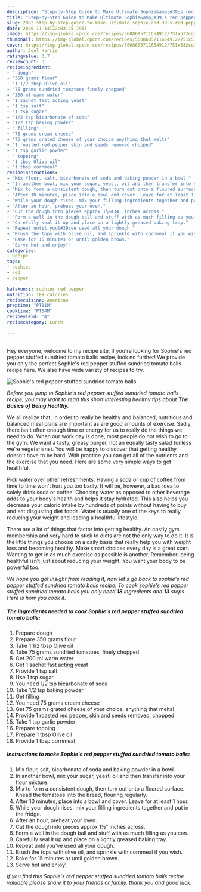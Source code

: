 ```yaml
---
description: "Step-by-Step Guide to Make Ultimate Sophie&amp;#39;s red pepper stuffed sundried tomato balls"
title: "Step-by-Step Guide to Make Ultimate Sophie&amp;#39;s red pepper stuffed sundried tomato balls"
slug: 2882-step-by-step-guide-to-make-ultimate-sophie-and-39-s-red-pepper-stuffed-sundried-tomato-balls
date: 2020-11-14T22:03:25.795Z
image: https://img-global.cpcdn.com/recipes/5608685711654912/751x532cq70/sophies-red-pepper-stuffed-sundried-tomato-balls-recipe-main-photo.jpg
thumbnail: https://img-global.cpcdn.com/recipes/5608685711654912/751x532cq70/sophies-red-pepper-stuffed-sundried-tomato-balls-recipe-main-photo.jpg
cover: https://img-global.cpcdn.com/recipes/5608685711654912/751x532cq70/sophies-red-pepper-stuffed-sundried-tomato-balls-recipe-main-photo.jpg
author: Joel Harris
ratingvalue: 3.7
reviewcount: 3
recipeingredient:
- " dough"
- "350 grams flour"
- "1 1/2 tbsp Olive oil"
- "75 grams sundried tomatoes finely chopped"
- "200 ml warm water"
- "1 sachet fast acting yeast"
- "1 tsp salt"
- "1 tsp sugar"
- "1/2 tsp bicarbonate of soda"
- "1/2 tsp baking powder"
- " filling"
- "75 grams cream cheese"
- "75 grams grated cheese of your choice anything that melts"
- "1 roasted red pepper skin and seeds removed chopped"
- "1 tsp garlic powder"
- " topping"
- "1 tbsp Olive oil"
- "1 tbsp cornmeal"
recipeinstructions:
- "Mix flour, salt, bicarbonate of soda and baking powder in a bowl."
- "In another bowl, mix your sugar, yeast, oil and then transfer into your flour mixture."
- "Mix to form a consistent dough, then turn out onto a floured surface. Knead the tomatoes into the bread, flouring regularly."
- "After 10 minutes, place into a bowl and cover. Leave for at least 1 hour."
- "While your dough rises, mix your filling ingredients together and put in the fridge."
- "After an hour, preheat your oven."
- "Cut the dough into pieces approx 1½&#34; inches across."
- "Form a well in the dough ball and stuff with as much filling as you can."
- "Carefully seal it up and place on a lightly greased baking tray."
- "Repeat until you&#39;ve used all your dough."
- "Brush the tops with olive oil, and sprinkle with cornmeal if you wish."
- "Bake for 15 minutes or until golden brown."
- "Serve hot and enjoy!"
categories:
- Recipe
tags:
- sophies
- red
- pepper

katakunci: sophies red pepper 
nutrition: 189 calories
recipecuisine: American
preptime: "PT11M"
cooktime: "PT54M"
recipeyield: "4"
recipecategory: Lunch

---
```

<br>
Hey everyone, welcome to my recipe site, if you're looking for Sophie&#39;s red pepper stuffed sundried tomato balls recipe, look no further! We provide you only the perfect Sophie&#39;s red pepper stuffed sundried tomato balls recipe here. We also have wide variety of recipes to try.
<br>


![Sophie&#39;s red pepper stuffed sundried tomato balls](https://img-global.cpcdn.com/recipes/5608685711654912/751x532cq70/sophies-red-pepper-stuffed-sundried-tomato-balls-recipe-main-photo.jpg)

<i>Before you jump to Sophie&#39;s red pepper stuffed sundried tomato balls recipe, you may want to read this short interesting healthy tips about <strong>The Basics of Being Healthy</strong>.</i>

We all realize that, in order to really be healthy and balanced, nutritious and balanced meal plans are important as are good amounts of exercise. Sadly, there isn't often enough time or energy for us to really do the things we need to do. When our work day is done, most people do not wish to go to the gym. We want a tasty, greasy burger, not an equally tasty salad (unless we’re vegetarians). You will be happy to discover that getting healthy doesn't have to be hard. With practice you can get all of the nutrients and the exercise that you need. Here are some very simple ways to get healthful.

Pick water over other refreshments. Having a soda or cup of coffee from time to time won't hurt you too badly. It will be, however, a bad idea to solely drink soda or coffee. Choosing water as opposed to other beverage adds to your body's health and helps it stay hydrated. This also helps you decrease your caloric intake by hundreds of points without having to buy and eat disgusting diet foods. Water is usually one of the keys to really reducing your weight and leading a healthful lifestyle.

There are a lot of things that factor into getting healthy. An costly gym membership and very hard to stick to diets are not the only way to do it. It is the little things you choose on a daily basis that really help you with weight loss and becoming healthy. Make smart choices every day is a great start. Wanting to get in as much exercise as possible is another. Remember: being healthful isn’t just about reducing your weight. You want your body to be powerful too. 


<i>We hope you got insight from reading it, now let's go back to sophie&#39;s red pepper stuffed sundried tomato balls recipe. To cook sophie&#39;s red pepper stuffed sundried tomato balls you only need <strong>18</strong> ingredients and <strong>13</strong> steps. Here is how you cook it.
</i>

##### The ingredients needed to cook Sophie&#39;s red pepper stuffed sundried tomato balls:

1. Prepare  dough
1. Prepare 350 grams flour
1. Take 1 1/2 tbsp Olive oil
1. Take 75 grams sundried tomatoes, finely chopped
1. Get 200 ml warm water
1. Get 1 sachet fast acting yeast
1. Provide 1 tsp salt
1. Use 1 tsp sugar
1. You need 1/2 tsp bicarbonate of soda
1. Take 1/2 tsp baking powder
1. Get  filling
1. You need 75 grams cream cheese
1. Get 75 grams grated cheese of your choice. anything that melts!
1. Provide 1 roasted red pepper, skin and seeds removed, chopped
1. Take 1 tsp garlic powder
1. Prepare  topping
1. Prepare 1 tbsp Olive oil
1. Provide 1 tbsp cornmeal


##### Instructions to make Sophie&#39;s red pepper stuffed sundried tomato balls:

1. Mix flour, salt, bicarbonate of soda and baking powder in a bowl.
1. In another bowl, mix your sugar, yeast, oil and then transfer into your flour mixture.
1. Mix to form a consistent dough, then turn out onto a floured surface. Knead the tomatoes into the bread, flouring regularly.
1. After 10 minutes, place into a bowl and cover. Leave for at least 1 hour.
1. While your dough rises, mix your filling ingredients together and put in the fridge.
1. After an hour, preheat your oven.
1. Cut the dough into pieces approx 1½&#34; inches across.
1. Form a well in the dough ball and stuff with as much filling as you can.
1. Carefully seal it up and place on a lightly greased baking tray.
1. Repeat until you&#39;ve used all your dough.
1. Brush the tops with olive oil, and sprinkle with cornmeal if you wish.
1. Bake for 15 minutes or until golden brown.
1. Serve hot and enjoy!


<i>If you find this Sophie&#39;s red pepper stuffed sundried tomato balls recipe valuable please share it to your friends or family, thank you and good luck.</i>
